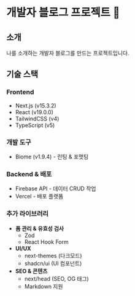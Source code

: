 # 개발자 블로그 프로젝트 🚀

## 소개
나를 소개하는 개발자 블로그를 만드는 프로젝트입니다.

## 기술 스택

### Frontend
- Next.js (v15.3.2)
- React (v19.0.0) 
- TailwindCSS (v4)
- TypeScript (v5)

### 개발 도구
- Biome (v1.9.4) - 린팅 & 포맷팅

### Backend & 배포
- Firebase API - 데이터 CRUD 작업
- Vercel - 배포 플랫폼

### 추가 라이브러리
- **폼 관리 & 유효성 검사**
  - Zod
  - React Hook Form
- **UI/UX**
  - next-themes (다크모드)
  - shadcn/ui (UI 컴포넌트)
- **SEO & 콘텐츠**
  - next/head (SEO, OG 태그)
  - Markdown 지원